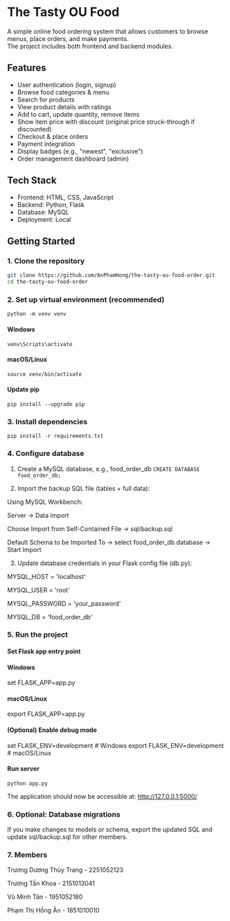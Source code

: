 # The Tasty OU Food

A simple online food ordering system that allows customers to browse menus, place orders, and make payments.  
The project includes both frontend and backend modules.

## Features
- User authentication (login, signup)
- Browse food categories & menu
- Search for products
- View product details with ratings
- Add to cart, update quantity, remove items
- Show item price with discount (original price struck-through if discounted)
- Checkout & place orders
- Payment integration
- Display badges (e.g., "newest", "exclusive")
- Order management dashboard (admin)

## Tech Stack
- Frontend: HTML, CSS, JavaScript
- Backend: Python, Flask
- Database: MySQL
- Deployment: Local

## Getting Started

### 1. Clone the repository
```bash
git clone https://github.com/AnPhamHong/the-tasty-ou-food-order.git
cd the-tasty-ou-food-order
```
### 2. Set up virtual environment (recommended)
``` python -m venv venv ```
#### Windows
``` venv\Scripts\activate ```
#### macOS/Linux
``` source venv/bin/activate ```
#### Update pip
``` pip install --upgrade pip ``` 
### 3. Install dependencies
``` pip install -r requirements.txt ```
### 4. Configure database
1. Create a MySQL database, e.g., food_order_db
```CREATE DATABASE food_order_db;```

2. Import the backup SQL file (tables + full data):

Using MySQL Workbench:

Server → Data Import

Choose Import from Self-Contained File → sql/backup.sql

Default Schema to be Imported To → select food_order_db database → Start Import

3. Update database credentials in your Flask config file (db.py):

MYSQL_HOST = 'localhost'

MYSQL_USER = 'root'

MYSQL_PASSWORD = 'your_password'

MYSQL_DB = 'food_order_db'

### 5. Run the project
#### Set Flask app entry point
#### Windows
set FLASK_APP=app.py
#### macOS/Linux
export FLASK_APP=app.py

#### (Optional) Enable debug mode
set FLASK_ENV=development # Windows
export FLASK_ENV=development # macOS/Linux

#### Run server
``` python app.py ```

The application should now be accessible at: http://127.0.0.1:5000/

### 6. Optional: Database migrations

If you make changes to models or schema, export the updated SQL and update sql/backup.sql for other members.

### 7. Members

Trương Dương Thùy Trang - 2251052123

Trương Tấn Khoa - 2151013041

Vũ Minh Tân - 1951052180

Phạm Thị Hồng Ân - 1851010010